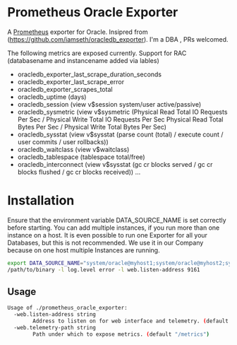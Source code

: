 # Prometheus Oracle Exporter

A [Prometheus](https://prometheus.io/) exporter for Oracle. Insipred from (https://github.com/iamseth/oracledb_exporter). I'm a DBA , PRs welcomed.

The following metrics are exposed currently. Support for RAC (databasename and instancename added via lables)

- oracledb_exporter_last_scrape_duration_seconds
- oracledb_exporter_last_scrape_error
- oracledb_exporter_scrapes_total
- oracledb_uptime (days)
- oracledb_session (view v$session system/user active/passive)
- oracledb_sysmetric (view v$sysmetric (Physical Read Total IO Requests Per Sec / Physical Write Total IO Requests Per Sec
					Physical Read Total Bytes Per Sec / Physical Write Total Bytes Per Sec)
- oracledb_sysstat (view v$sysstat (parse count (total) / execute count / user commits / user rollbacks))
- oracledb_waitclass (view v$waitclass)
- oracledb_tablespace (tablespace total/free)
- oracledb_interconnect (view v$sysstat (gc cr blocks served / gc cr blocks flushed / gc cr blocks received))
...

# Installation

Ensure that the environment variable DATA_SOURCE_NAME is set correctly before starting. You can add multiple instances, if you run more than one instance on a host. It is even possible to run one Exporter for all your Databases, but this is not recommended. We use it in our Company because on one host multiple Instances are running.

```bash
export DATA_SOURCE_NAME="system/oracle@myhost1;system/oracle@myhost2;system/oracle@myhost3"
/path/to/binary -l log.level error -l web.listen-address 9161
```

## Usage

```bash
Usage of ./prometheus_oracle_exporter:
  -web.listen-address string
    	Address to listen on for web interface and telemetry. (default ":9161")
  -web.telemetry-path string
    	Path under which to expose metrics. (default "/metrics")
```
